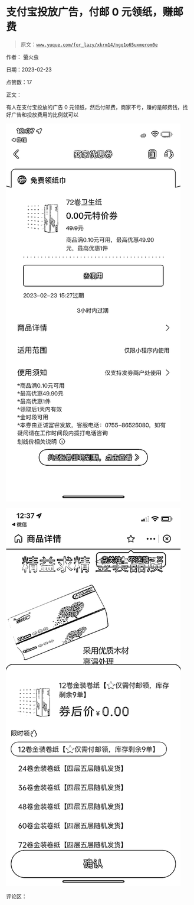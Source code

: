# 支付宝投放广告，付邮 0 元领纸，赚邮费

> 原文：[`www.yuque.com/for_lazy/xkrm14/ngq1o65uxmerom0e`](https://www.yuque.com/for_lazy/xkrm14/ngq1o65uxmerom0e)

作者： 萤火虫

日期：2023-02-23

点赞数：17

正文：

有人在支付宝投放的广告 0 元领纸，然后付邮费，商家不亏，赚的是邮费钱，找好广告和投放费用的比例就可以

![](img/76997fc736db8bcd8910e916d8417b34.png)

![](img/6278839317788eadf876ef83fc46493e.png)

评论区：



